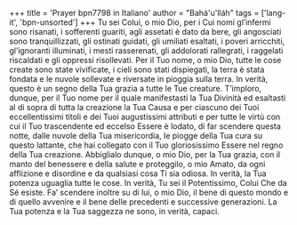 +++
title = 'Prayer bpn7798 in Italiano'
author = "Bahá'u'lláh"
tags = ['lang-it', 'bpn-unsorted']
+++
Tu sei Colui, o mio Dio, per i Cui nomi gl’infermi sono risanati, i sofferenti guariti, agli assetati è dato da bere, gli angosciati sono tranquillizzati, gli ostinati guidati, gli umiliati esaltati, i poveri arricchiti, gl’ignoranti illuminati, i mesti rasserenati, gli addolorati rallegrati, i raggelati riscaldati e gli oppressi risollevati. Per il Tuo nome, o mio Dio, tutte le cose create sono state vivificate, i cieli sono stati dispiegati, la terra è stata fondata e le nuvole sollevate e riversate in pioggia sulla terra. In verità, questo è un segno della Tua grazia a tutte le Tue creature.
T’imploro, dunque, per il Tuo nome per il quale manifestasti la Tua Divinità ed esaltasti al di sopra di tutta la creazione la Tua Causa e per ciascuno dei Tuoi eccellentissimi titoli e dei Tuoi augustissimi attributi e per tutte le virtù con cui il Tuo trascendente ed eccelso Essere è lodato, di far scendere questa notte, dalle nuvole della Tua misericordia, le piogge della Tua cura su questo lattante, che hai collegato con il Tuo gloriosissimo Essere nel regno della Tua creazione. Abbiglialo dunque, o mio Dio, per la Tua grazia, con il manto del benessere e della salute e proteggilo, o mio Amato, da ogni afflizione e disordine e da qualsiasi cosa Ti sia odiosa. In verità, la Tua potenza uguaglia tutte le cose. In verità, Tu sei il Potentissimo, Colui Che da Sé esiste. Fa’ scendere inoltre su di lui, o mio Dio, il bene di questo mondo e di quello avvenire e il bene delle precedenti e successive generazioni. La Tua potenza e la Tua saggezza ne sono, in verità, capaci.
